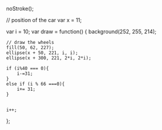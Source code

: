 
noStroke();

// position of the car
var x = 11;

var i = 10;
var draw = function() {
    background(252, 255, 214);
    
    // draw the wheels
    fill(50, 62, 227);
    ellipse(x + 50, 221, i, i);
    ellipse(x + 300, 221, 2*i, 2*i);
    
    if (i%40 === 0){
        i-=31;
    }
    else if (i % 66 ===0){
        i+= 31;
    }
    
    
    i++;
};
